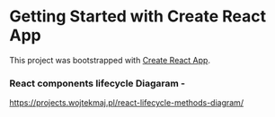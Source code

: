 # Getting Started with Create React App

This project was bootstrapped with [Create React App](https://github.com/facebook/create-react-app).

### React components lifecycle Diagaram - 
https://projects.wojtekmaj.pl/react-lifecycle-methods-diagram/
